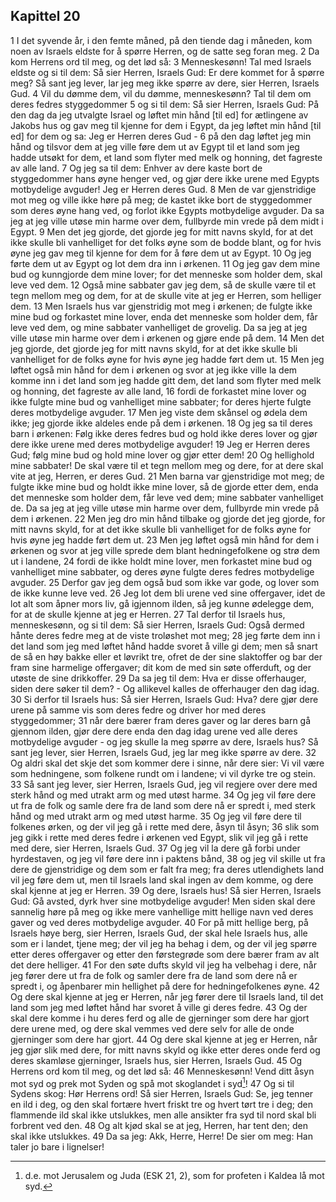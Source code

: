 ## Kapittel 20

1 I det syvende år, i den femte måned, på den tiende dag i måneden, kom noen av Israels eldste for å spørre Herren, og de satte seg foran meg.
2 Da kom Herrens ord til meg, og det lød så:
3 Menneskesønn! Tal med Israels eldste og si til dem: Så sier Herren, Israels Gud: Er dere kommet for å spørre meg? Så sant jeg lever, lar jeg meg ikke spørre av dere, sier Herren, Israels Gud.
4 Vil du dømme dem, vil du dømme, menneskesønn? Tal til dem om deres fedres styggedommer
5 og si til dem: Så sier Herren, Israels Gud: På den dag da jeg utvalgte Israel og løftet min hånd [til ed] for ætlingene av Jakobs hus og gav meg til kjenne for dem i Egypt, da jeg løftet min hånd [til ed] for dem og sa: Jeg er Herren deres Gud -
6 på den dag løftet jeg min hånd og tilsvor dem at jeg ville føre dem ut av Egypt til et land som jeg hadde utsøkt for dem, et land som flyter med melk og honning, det fagreste av alle land.
7 Og jeg sa til dem: Enhver av dere kaste bort de styggedommer hans øyne henger ved, og gjør dere ikke urene med Egypts motbydelige avguder! Jeg er Herren deres Gud.
8 Men de var gjenstridige mot meg og ville ikke høre på meg; de kastet ikke bort de styggedommer som deres øyne hang ved, og forlot ikke Egypts motbydelige avguder. Da sa jeg at jeg ville utøse min harme over dem, fullbyrde min vrede på dem midt i Egypt.
9 Men det jeg gjorde, det gjorde jeg for mitt navns skyld, for at det ikke skulle bli vanhelliget for det folks øyne som de bodde blant, og for hvis øyne jeg gav meg til kjenne for dem for å føre dem ut av Egypt.
10 Og jeg førte dem ut av Egypt og lot dem dra inn i ørkenen.
11 Og jeg gav dem mine bud og kunngjorde dem mine lover; for det menneske som holder dem, skal leve ved dem.
12 Også mine sabbater gav jeg dem, så de skulle være til et tegn mellom meg og dem, for at de skulle vite at jeg er Herren, som helliger dem.
13 Men Israels hus var gjenstridig mot meg i ørkenen; de fulgte ikke mine bud og forkastet mine lover, enda det menneske som holder dem, får leve ved dem, og mine sabbater vanhelliget de grovelig. Da sa jeg at jeg ville utøse min harme over dem i ørkenen og gjøre ende på dem.
14 Men det jeg gjorde, det gjorde jeg for mitt navns skyld, for at det ikke skulle bli vanhelliget for de folks øyne for hvis øyne jeg hadde ført dem ut.
15 Men jeg løftet også min hånd for dem i ørkenen og svor at jeg ikke ville la dem komme inn i det land som jeg hadde gitt dem, det land som flyter med melk og honning, det fagreste av alle land,
16 fordi de forkastet mine lover og ikke fulgte mine bud og vanhelliget mine sabbater; for deres hjerte fulgte deres motbydelige avguder.
17 Men jeg viste dem skånsel og ødela dem ikke; jeg gjorde ikke aldeles ende på dem i ørkenen.
18 Og jeg sa til deres barn i ørkenen: Følg ikke deres fedres bud og hold ikke deres lover og gjør dere ikke urene med deres motbydelige avguder!
19 Jeg er Herren deres Gud; følg mine bud og hold mine lover og gjør etter dem!
20 Og hellighold mine sabbater! De skal være til et tegn mellom meg og dere, for at dere skal vite at jeg, Herren, er deres Gud.
21 Men barna var gjenstridige mot meg; de fulgte ikke mine bud og holdt ikke mine lover, så de gjorde etter dem, enda det menneske som holder dem, får leve ved dem; mine sabbater vanhelliget de. Da sa jeg at jeg ville utøse min harme over dem, fullbyrde min vrede på dem i ørkenen.
22 Men jeg dro min hånd tilbake og gjorde det jeg gjorde, for mitt navns skyld, for at det ikke skulle bli vanhelliget for de folks øyne for hvis øyne jeg hadde ført dem ut.
23 Men jeg løftet også min hånd for dem i ørkenen og svor at jeg ville sprede dem blant hedningefolkene og strø dem ut i landene,
24 fordi de ikke holdt mine lover, men forkastet mine bud og vanhelliget mine sabbater, og deres øyne fulgte deres fedres motbydelige avguder.
25 Derfor gav jeg dem også bud som ikke var gode, og lover som de ikke kunne leve ved.
26 Jeg lot dem bli urene ved sine offergaver, idet de lot alt som åpner mors liv, gå igjennom ilden, så jeg kunne ødelegge dem, for at de skulle kjenne at jeg er Herren.
27 Tal derfor til Israels hus, menneskesønn, og si til dem: Så sier Herren, Israels Gud: Også dermed hånte deres fedre meg at de viste troløshet mot meg;
28 jeg førte dem inn i det land som jeg med løftet hånd hadde svoret å ville gi dem; men så snart de så en høy bakke eller et løvrikt tre, ofret de der sine slaktoffer og bar der fram sine harmelige offergaver; dit kom de med sin søte offerduft, og der utøste de sine drikkoffer.
29 Da sa jeg til dem: Hva er disse offerhauger, siden dere søker til dem? - Og allikevel kalles de offerhauger den dag idag.
30 Si derfor til Israels hus: Så sier Herren, Israels Gud: Hva? dere gjør dere urene på samme vis som deres fedre og driver hor med deres styggedommer;
31 når dere bærer fram deres gaver og lar deres barn gå gjennom ilden, gjør dere dere enda den dag idag urene ved alle deres motbydelige avguder - og jeg skulle la meg spørre av dere, Israels hus? Så sant jeg lever, sier Herren, Israels Gud, jeg lar meg ikke spørre av dere.
32 Og aldri skal det skje det som kommer dere i sinne, når dere sier: Vi vil være som hedningene, som folkene rundt om i landene; vi vil dyrke tre og stein.
33 Så sant jeg lever, sier Herren, Israels Gud, jeg vil regjere over dere med sterk hånd og med utrakt arm og med utøst harme.
34 Og jeg vil føre dere ut fra de folk og samle dere fra de land som dere nå er spredt i, med sterk hånd og med utrakt arm og med utøst harme.
35 Og jeg vil føre dere til folkenes ørken, og der vil jeg gå i rette med dere, åsyn til åsyn;
36 slik som jeg gikk i rette med deres fedre i ørkenen ved Egypt, slik vil jeg gå i rette med dere, sier Herren, Israels Gud.
37 Og jeg vil la dere gå forbi under hyrdestaven, og jeg vil føre dere inn i paktens bånd,
38 og jeg vil skille ut fra dere de gjenstridige og dem som er falt fra meg; fra deres utlendighets land vil jeg føre dem ut, men til Israels land skal ingen av dem komme, og dere skal kjenne at jeg er Herren.
39 Og dere, Israels hus! Så sier Herren, Israels Gud: Gå avsted, dyrk hver sine motbydelige avguder! Men siden skal dere sannelig høre på meg og ikke mere vanhellige mitt hellige navn ved deres gaver og ved deres motbydelige avguder.
40 For på mitt hellige berg, på Israels høye berg, sier Herren, Israels Gud, der skal hele Israels hus, alle som er i landet, tjene meg; der vil jeg ha behag i dem, og der vil jeg spørre etter deres offergaver og etter den førstegrøde som dere bærer fram av alt det dere helliger.
41 For den søte dufts skyld vil jeg ha velbehag i dere, når jeg fører dere ut fra de folk og samler dere fra de land som dere nå er spredt i, og åpenbarer min hellighet på dere for hedningefolkenes øyne.
42 Og dere skal kjenne at jeg er Herren, når jeg fører dere til Israels land, til det land som jeg med løftet hånd har svoret å ville gi deres fedre.
43 Og der skal dere komme i hu deres ferd og alle de gjerninger som dere har gjort dere urene med, og dere skal vemmes ved dere selv for alle de onde gjerninger som dere har gjort.
44 Og dere skal kjenne at jeg er Herren, når jeg gjør slik med dere, for mitt navns skyld og ikke etter deres onde ferd og deres skamløse gjerninger, Israels hus, sier Herren, Israels Gud.
45 Og Herrens ord kom til meg, og det lød så:
46 Menneskesønn! Vend ditt åsyn mot syd og prek mot Syden og spå mot skoglandet i syd[^1]!
47 Og si til Sydens skog: Hør Herrens ord! Så sier Herren, Israels Gud: Se, jeg tenner en ild i deg, og den skal fortære hvert friskt tre og hvert tørt tre i deg; den flammende ild skal ikke utslukkes, men alle ansikter fra syd til nord skal bli forbrent ved den.
48 Og alt kjød skal se at jeg, Herren, har tent den; den skal ikke utslukkes.
49 Da sa jeg: Akk, Herre, Herre! De sier om meg: Han taler jo bare i lignelser!

[^1]:  d.e. mot Jerusalem og Juda (ESK 21, 2), som for profeten i Kaldea lå mot syd.
